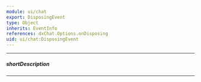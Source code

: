 ```yaml
---
module: ui/chat
export: DisposingEvent
type: Object
inherits: EventInfo
references: dxChat.Options.onDisposing
uid: ui/chat:DisposingEvent
---
```

---
##### shortDescription
<!-- Description goes here -->

---
<!-- Description goes here -->